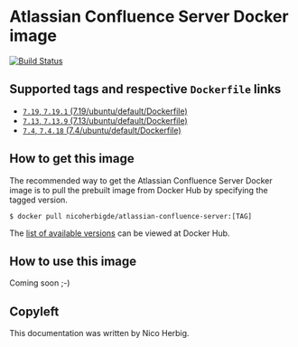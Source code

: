 # Atlassian Confluence Server Docker image

[![Build Status](https://github.com/nicoherbigio/docker-atlassian-confluence-server/actions/workflows/build-docker-images.yml/badge.svg)](https://github.com/nicoherbigio/docker-atlassian-confluence-server/actions/workflows/build-docker-images.yml)

## Supported tags and respective `Dockerfile` links

 * [`7.19`, `7.19.1` (7.19/ubuntu/default/Dockerfile)](https://github.com/nicoherbigio/docker-atlassian-confluence-server/blob/main/7.19/ubuntu/default/Dockerfile)
 * [`7.13`, `7.13.9` (7.13/ubuntu/default/Dockerfile)](https://github.com/nicoherbigio/docker-atlassian-confluence-server/blob/main/7.13/ubuntu/default/Dockerfile)
 * [`7.4`, `7.4.18` (7.4/ubuntu/default/Dockerfile)](https://github.com/nicoherbigio/docker-atlassian-confluence-server/blob/main/7.4/ubuntu/default/Dockerfile)

## How to get this image

The recommended way to get the Atlassian Confluence Server Docker image is to pull the prebuilt image from Docker Hub by specifying the tagged version.

```console
$ docker pull nicoherbigde/atlassian-confluence-server:[TAG]
```

The [list of available versions](https://hub.docker.com/r/nicoherbigde/atlassian-confluence-server/tags) can be viewed at Docker Hub.

## How to use this image

Coming soon ;-)

## Copyleft

This documentation was written by Nico Herbig.
